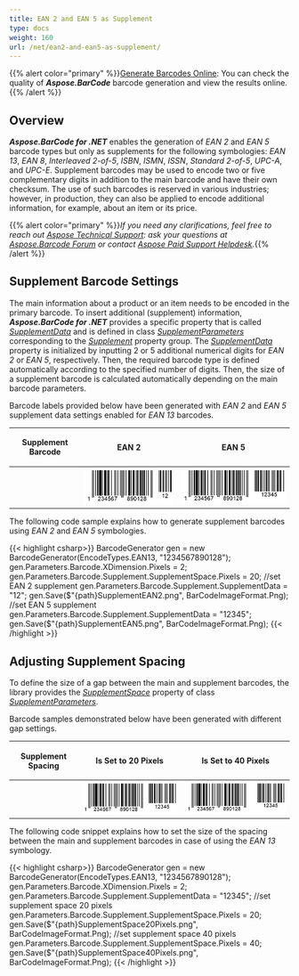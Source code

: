 ```yaml
---
title: EAN 2 and EAN 5 as Supplement
type: docs
weight: 160
url: /net/ean2-and-ean5-as-supplement/
---
```

{{% alert color="primary" %}}[Generate Barcodes Online](https://products.aspose.app/barcode/generate): You can check the quality of ***Aspose.BarCode*** barcode generation and view the results online.{{% /alert %}}

## **Overview**
***Aspose.BarCode for .NET*** enables the generation of *EAN 2* and *EAN 5* barcode types but only as supplements for the following symbologies: *EAN 13*, *EAN 8*, *Interleaved 2-of-5*, *ISBN*, *ISMN*, *ISSN*, *Standard 2-of-5*, *UPC-A*, and *UPC-E*. Supplement barcodes may be used to encode two or five complementary digits in addition to the main barcode and have their own checksum. The use of such barcodes is reserved in various industries; however, in production, they can also be applied to encode additional information, for example, about an item or its price. 
  
{{% alert color="primary" %}}*If you need any clarifications, feel free to reach out [Aspose Technical Support](/barcode/net/technical-support/): ask your questions at [Aspose.Barcode Forum](https://forum.aspose.com/c/barcode/13) or contact [Aspose Paid Support Helpdesk](https://helpdesk.aspose.com/).*{{% /alert %}}
  
## **Supplement Barcode Settings**
The main information about a product or an item needs to be encoded in the primary barcode. To insert additional (supplement) information, ***Aspose.BarCode for .NET*** provides a specific property that is called [*SupplementData*](https://apireference.aspose.com/barcode/net/aspose.barcode.generation/supplementparameters/properties/supplementdata) and is defined in class [*SupplementParameters*](https://apireference.aspose.com/barcode/net/aspose.barcode.generation/supplementparameters) corresponding to the [*Supplement*](https://apireference.aspose.com/barcode/net/aspose.barcode.generation/barcodeparameters/properties/supplement) property group. The [*SupplementData*](https://apireference.aspose.com/barcode/net/aspose.barcode.generation/supplementparameters/properties/supplementdata) property is initialized by inputting 2 or 5 additional numerical digits for *EAN 2* or *EAN 5*, respectively. Then, the required barcode type is defined automatically according to the specified number of digits. Then, the size of a supplement barcode is calculated automatically depending on the main barcode parameters.  
  
Barcode labels provided below have been generated with *EAN 2* and *EAN 5* supplement data settings enabled for *EAN 13* barcodes.

|<p align="center">**Supplement Barcode**</p>|<p align="center">**EAN 2**</p>|<p align="center">**EAN 5**</p>|
| :-: | :-: | :-: |
| |<img src="supplementean2.png">|<img src="supplementean5.png">|
  
The following code sample explains how to generate supplement barcodes using *EAN 2* and *EAN 5* symbologies.
    
{{< highlight csharp>}}
BarcodeGenerator gen = new BarcodeGenerator(EncodeTypes.EAN13, "1234567890128");
gen.Parameters.Barcode.XDimension.Pixels = 2;
gen.Parameters.Barcode.Supplement.SupplementSpace.Pixels = 20;
//set EAN 2 supplement
gen.Parameters.Barcode.Supplement.SupplementData = "12";
gen.Save($"{path}SupplementEAN2.png", BarCodeImageFormat.Png);
//set EAN 5 supplement
gen.Parameters.Barcode.Supplement.SupplementData = "12345";
gen.Save($"{path}SupplementEAN5.png", BarCodeImageFormat.Png);
{{< /highlight >}}

## **Adjusting Supplement Spacing**
To define the size of a gap between the main and supplement barcodes, the library provides the [*SupplementSpace*](https://apireference.aspose.com/barcode/net/aspose.barcode.generation/supplementparameters/properties/supplementspace) property of class [*SupplementParameters*](https://apireference.aspose.com/barcode/net/aspose.barcode.generation/supplementparameters).  
  
Barcode samples demonstrated below have been generated with different gap settings.  
  
|<p align="center">**Supplement Spacing**</p>|<p align="center">**Is Set to 20 Pixels**</p>|<p align="center">**Is Set to 40 Pixels**</p>|
| :-: | :-: | :-: |
| |<img src="supplementspace20pixels.png">|<img src="supplementspace40pixels.png">|
  
The following code snippet explains how to set the size of the spacing between the main and supplement barcodes in case of using the *EAN 13* symbology.
  
{{< highlight csharp>}}
BarcodeGenerator gen = new BarcodeGenerator(EncodeTypes.EAN13, "1234567890128");
gen.Parameters.Barcode.XDimension.Pixels = 2;
gen.Parameters.Barcode.Supplement.SupplementData = "12345";
//set supplement space 20 pixels
gen.Parameters.Barcode.Supplement.SupplementSpace.Pixels = 20;
gen.Save($"{path}SupplementSpace20Pixels.png", BarCodeImageFormat.Png);
//set supplement space 40 pixels
gen.Parameters.Barcode.Supplement.SupplementSpace.Pixels = 40;
gen.Save($"{path}SupplementSpace40Pixels.png", BarCodeImageFormat.Png);
{{< /highlight >}}